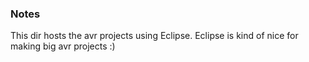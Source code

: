 ### Notes

This dir hosts the avr projects using Eclipse.
Eclipse is kind of nice for making big avr projects :)
